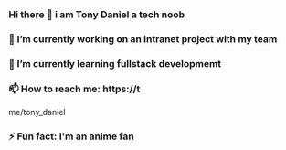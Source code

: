 ### Hi there 👋 i am Tony Daniel a tech noob

### 🔭 I’m currently working on an intranet project with my team
### 🌱 I’m currently learning fullstack developmemt
### 📫 How to reach me: https://t
me/tony_daniel
### ⚡ Fun fact: I'm an anime fan